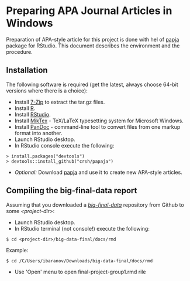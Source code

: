 # Preparing APA Journal Articles in Windows
Preparation of APA-style article for this project is done with hel of [papja](https://github.com/crsh/papaja) package for RStudio. 
This document describes the environment and the procedure.

## Installation
The following software is required (get the latest, always choose 64-bit versions where there is a choice):
- Install [7-Zip](https://www.7-zip.org/) to extract the tar.gz files.
- Install [R](https://cran.r-project.org/).
- Install [RStudio](https://www.rstudio.com/products/rstudio/download/).
- Install [MikTex](https://miktex.org/) - TeX/LaTeX typesetting system for Microsoft Windows. 
- Install [PanDoc](http://pandoc.org/getting-started.html) - command-line tool to convert files from one markup format into another.
- Launch RStudio desktop.
- In RStudio  console execute the following:
```
> install.packages("devtools")
> devtools::install_github("crsh/papaja")
```
- *Optional:* Download [papja](https://socialsciences.mcmaster.ca/jfox/Courses/R/ICPSR/R-install-instructions.html) and use it to create new APA-style articles.

## Compiling the big-final-data report
Assuming that you downloaded a *[big-final-data](https://github.com/ivbsoftware/big-data-final)* repository from Github to some *\<project-dir\>*:
- Launch RStudio desktop.
- In RStudio terminal (not console!) execute the following:
```
$ cd <project-dir>/big-data-final/docs/rmd
```
Example:
```
$ cd /C/Users/ibaranov/Downloads/big-data-final/docs/rmd
```
- Use 'Open' menu to open final-project-group1.rmd rile
